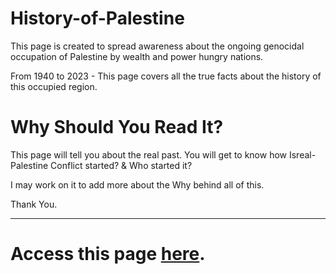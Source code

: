 # History-of-Palestine
This page is created to spread awareness about the ongoing genocidal occupation of Palestine by wealth and power hungry nations.

From 1940 to 2023 - This page covers all the true facts about the history of this occupied region.

# Why Should You Read It?

This page will tell you about the real past. You will get to know how Isreal-Palestine Conflict started? & Who started it?

I may work on it to add more about the Why behind all of this.

Thank You.

---

# Access this page [here](https://sohaib-exe.github.io/History-of-Palestine/).
